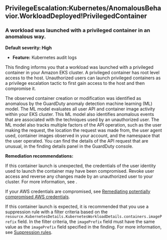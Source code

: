 PrivilegeEscalation:Kubernetes/AnomalousBehavior.WorkloadDeployed!PrivilegedContainer
-------------------------------------------------------------------------------------


### A workload was launched with a privileged container in an anomalous way.


**Default severity: High**


 * **Feature:** Kubernetes audit logs

This finding informs you that a workload was launched with a privileged container in your Amazon EKS cluster. A privileged container has root level access to the host. Unauthorized users can launch privileged containers as a privilege escalation tactic to first gain access to the host and then compromise it.


The observed container creation or modification was identified as anomalous by the GuardDuty anomaly detection machine learning (ML) model. The ML model evaluates all user API and container image activity within your EKS cluster. This ML model also identifies anomalous events that are associated with the techniques used by an unauthorized user. The ML model also tracks multiple factors of the API operation, such as the user making the request, the location the request was made from, the user agent used, container images observed in your account, and the namespace that the user operated. You can find the details of the API request that are unusual, in the finding details panel in the GuardDuty console.


**Remediation recommendations:**


If this container launch is unexpected, the credentials of the user identity used to launch the container may have been compromised. Revoke user access and reverse any changes made by an unauthorized user to your cluster. For more information, see .


If your AWS credentials are compromised, see [Remediating potentially compromised AWS credentials](https://docs.aws.amazon.com/guardduty/latest/ug/compromised-creds.html).


If this container launch is expected, it is recommended that you use a suppression rule with a filter criteria based on the `resource.KubernetesDetails.KubernetesWorkloadDetails.containers.imagePrefix` field. In the filter criteria, the `imagePrefix` field must have the same value as the `imagePrefix` field specified in the finding. For more information, see [Suppression rules](https://docs.aws.amazon.com/guardduty/latest/ug/findings_suppression-rule.html).

